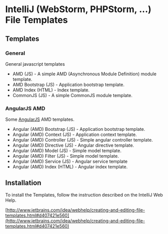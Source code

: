 # IntelliJ (WebStorm, PHPStorm, ...) File Templates

## Templates

### General

General javascript templates

* AMD (JS) - A simple AMD (Asynchronous Module Definition) module template.
* AMD Bootstrap (JS) - Application bootstrap template.
* AMD Index (HTML) - Index template.
* CommonJS (JS) - A simple CommonJS module template.

### AngularJS AMD

Some [AngularJS](http://angularjs.org/) AMD templates.

* Angular (AMD) Bootstrap (JS) - Application bootstrap template.
* Angular (AMD) Context (JS) - Application context template.
* Angular (AMD) Controller (JS) - Simple angular controller template.
* Angular (AMD) Directive (JS) - Angular directive template.
* Angular (AMD) Model (JS) - Simple model template.
* Angular (AMD) Filter (JS) - Simple model template.
* Angular (AMD) Service (JS) - Angular service template
* Angular (AMD) Index (HTML) - Angular index template.

## Installation

To install the Templates, follow the instruction described on the IntelliJ Web Help.

[http://www.jetbrains.com/idea/webhelp/creating-and-editing-file-templates.html#d407421e560](http://www.jetbrains.com/idea/webhelp/creating-and-editing-file-templates.html#d407421e560)